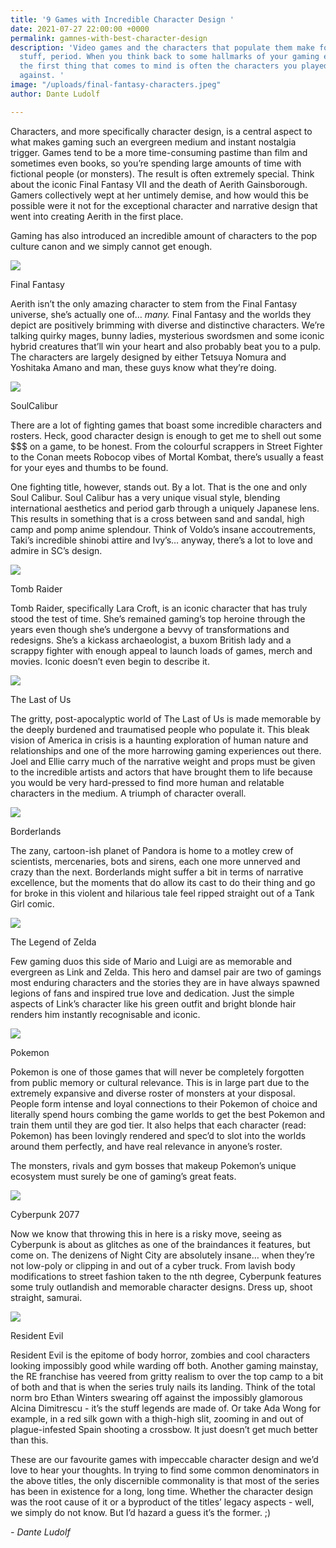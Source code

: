 ```yaml
---
title: '9 Games with Incredible Character Design '
date: 2021-07-27 22:00:00 +0000
permalink: gamnes-with-best-character-design
description: 'Video games and the characters that populate them make for enthralling
  stuff, period. When you think back to some hallmarks of your gaming experience,
  the first thing that comes to mind is often the characters you played as or fought
  against. '
image: "/uploads/final-fantasy-characters.jpeg"
author: Dante Ludolf

---
```

Characters, and more specifically character design, is a central aspect to what makes gaming such an evergreen medium and instant nostalgia trigger. Games tend to be a more time-consuming pastime than film and sometimes even books, so you’re spending large amounts of time with fictional people (or monsters). The result is often extremely special. Think about the iconic Final Fantasy VII and the death of Aerith Gainsborough. Gamers collectively wept at her untimely demise, and how would this be possible were it not for the exceptional character and narrative design that went into creating Aerith in the first place.

Gaming has also introduced an incredible amount of characters to the pop culture canon and we simply cannot get enough.

![](/uploads/character-design-games7.png)

Final Fantasy

Aerith isn’t the only amazing character to stem from the Final Fantasy universe, she’s actually one of… _many._ Final Fantasy and the worlds they depict are positively brimming with diverse and distinctive characters. We’re talking quirky mages, bunny ladies, mysterious swordsmen and some iconic hybrid creatures that’ll win your heart and also probably beat you to a pulp. The characters are largely designed by either Tetsuya Nomura and Yoshitaka Amano and man, these guys know what they’re doing.

![](/uploads/character-design-games9.png)

SoulCalibur

There are a lot of fighting games that boast some incredible characters and rosters. Heck, good character design is enough to get me to shell out some $$$ on a game, to be honest. From the colourful scrappers in Street Fighter to the Conan meets Robocop vibes of Mortal Kombat, there’s usually a feast for your eyes and thumbs to be found.

One fighting title, however, stands out. By a lot. That is the one and only Soul Calibur. Soul Calibur has a very unique visual style, blending international aesthetics and period garb through a uniquely Japanese lens. This results in something that is a cross between sand and sandal, high camp and pomp anime splendour. Think of Voldo’s insane accoutrements, Taki’s incredible shinobi attire and Ivy’s… anyway, there’s a lot to love and admire in SC’s design.

![](/uploads/character-design-games6.png)

Tomb Raider

Tomb Raider, specifically Lara Croft, is an iconic character that has truly stood the test of time. She’s remained gaming’s top heroine through the years even though she’s undergone a bevvy of transformations and redesigns. She’s a kickass archaeologist, a buxom British lady and a scrappy fighter with enough appeal to launch loads of games, merch and movies. Iconic doesn’t even begin to describe it.

![](/uploads/character-design-games-2.png)

The Last of Us

The gritty, post-apocalyptic world of The Last of Us is made memorable by the deeply burdened and traumatised people who populate it. This bleak vision of America in crisis is a haunting exploration of human nature and relationships and one of the more harrowing gaming experiences out there. Joel and Ellie carry much of the narrative weight and props must be given to the incredible artists and actors that have brought them to life because you would be very hard-pressed to find more human and relatable characters in the medium. A triumph of character overall.

![](/uploads/character-design-games4.png)

Borderlands

The zany, cartoon-ish planet of Pandora is home to a motley crew of scientists, mercenaries, bots and sirens, each one more unnerved and crazy than the next. Borderlands might suffer a bit in terms of narrative excellence, but the moments that do allow its cast to do their thing and go for broke in this violent and hilarious tale feel ripped straight out of a Tank Girl comic.

![](/uploads/character-design-games3.png)

The Legend of Zelda

Few gaming duos this side of Mario and Luigi are as memorable and evergreen as Link and Zelda. This hero and damsel pair are two of gamings most enduring characters and the stories they are in have always spawned legions of fans and inspired true love and dedication. Just the simple aspects of Link’s character like his green outfit and bright blonde hair renders him instantly recognisable and iconic.

![](/uploads/character-design-8.png)

Pokemon

Pokemon is one of those games that will never be completely forgotten from public memory or cultural relevance. This is in large part due to the extremely expansive and diverse roster of monsters at your disposal. People form intense and loyal connections to their Pokemon of choice and literally spend hours combing the game worlds to get the best Pokemon and train them until they are god tier. It also helps that each character (read: Pokemon) has been lovingly rendered and spec’d to slot into the worlds around them perfectly, and have real relevance in anyone’s roster.

The monsters, rivals and gym bosses that makeup Pokemon’s unique ecosystem must surely be one of gaming’s great feats.

![](/uploads/character-design-games-1.png)

Cyberpunk 2077

Now we know that throwing this in here is a risky move, seeing as Cyberpunk is about as glitches as one of the braindances it features, but come on. The denizens of Night City are absolutely insane… when they’re not low-poly or clipping in and out of a cyber truck. From lavish body modifications to street fashion taken to the nth degree, Cyberpunk features some truly outlandish and memorable character designs. Dress up, shoot straight, samurai.

![](/uploads/character-design-games5.png)

Resident Evil

Resident Evil is the epitome of body horror, zombies and cool characters looking impossibly good while warding off both. Another gaming mainstay, the RE franchise has veered from gritty realism to over the top camp to a bit of both and that is when the series truly nails its landing. Think of the total norm bro Ethan Winters swearing off against the impossibly glamorous Alcina Dimitrescu - it’s the stuff legends are made of. Or take Ada Wong for example, in a red silk gown with a thigh-high slit, zooming in and out of plague-infested Spain shooting a crossbow. It just doesn’t get much better than this.

These are our favourite games with impeccable character design and we’d love to hear your thoughts. In trying to find some common denominators in the above titles, the only discernible commonality is that most of the series has been in existence for a long, long time. Whether the character design was the root cause of it or a byproduct of the titles’ legacy aspects - well, we simply do not know. But I’d hazard a guess it’s the former. ;)

_- Dante Ludolf_